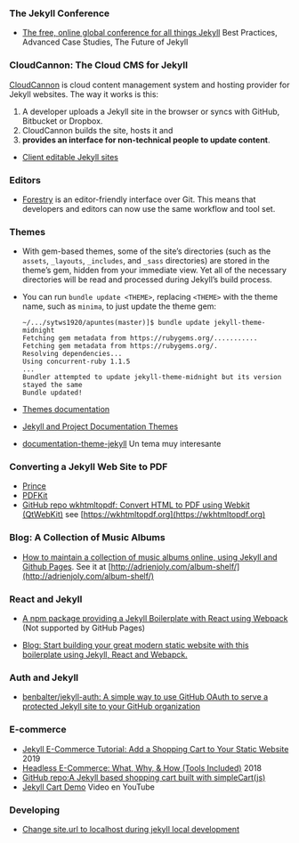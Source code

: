 ### The Jekyll Conference

* [The free, online global conference for all things Jekyll](https://jekyllconf.com/)
  Best Practices, Advanced Case Studies, The Future of Jekyll

### CloudCannon: The Cloud CMS for Jekyll

[CloudCannon](https://app.cloudcannon.com/) is cloud content management system and hosting provider for Jekyll websites. The way it works is this: 

1. A developer uploads a Jekyll site in the browser or syncs with GitHub, Bitbucket or Dropbox. 
2. CloudCannon builds the site, hosts it and
3. **provides an interface for non-technical people to update content**.
* [Client editable Jekyll sites](https://learn.cloudcannon.com/jekyll/client-editable-jekyll-sites/)

### Editors
 
* [Forestry](https://forestry.io/) is an editor-friendly interface over Git. This means that developers and editors can now use the same workflow and tool set.

### Themes

* With gem-based themes, some of the site’s directories (such as the `assets`, `_layouts`, `_includes`, and `_sass` directories) are stored in the theme’s gem, hidden from your immediate view. Yet all of the necessary directories will be read and processed during Jekyll’s build process.
* You can run `bundle update <THEME>`, replacing `<THEME>` with the theme name, such as `minima`, to just update the theme gem:

  ```
  ~/.../sytws1920/apuntes(master)]$ bundle update jekyll-theme-midnight
  Fetching gem metadata from https://rubygems.org/...........
  Fetching gem metadata from https://rubygems.org/.
  Resolving dependencies...
  Using concurrent-ruby 1.1.5
  ...
  Bundler attempted to update jekyll-theme-midnight but its version stayed the same
  Bundle updated!
  ```
* [Themes documentation](https://jekyllrb.com/docs/themes/)
* [Jekyll and Project Documentation Themes](https://jekyllthemes.io/jekyll-documentation-themes)
* [documentation-theme-jekyll](https://github.com/ULL-MII-SYTWS-1920/documentation-theme-jekyll) Un tema muy interesante

### Converting a Jekyll Web Site to PDF
 
* [Prince](https://www.princexml.com/)
* [PDFKit](https://github.com/pdfkit/PDFKit)
* [GitHub repo wkhtmltopdf: Convert HTML to PDF using Webkit (QtWebKit)](https://github.com/wkhtmltopdf/wkhtmltopdf) see [https://wkhtmltopdf.org](https://wkhtmltopdf.org)

### Blog: A Collection of Music Albums

* [How to maintain a collection of music albums online, using Jekyll and Github Pages](https://dev.to/adrienjoly/how-to-maintain-a-collection-of-music-albums-online-using-jekyll-and-github-pages-3hd6). See it at [http://adrienjoly.com/album-shelf/](http://adrienjoly.com/album-shelf/)

### React and Jekyll

* [A npm package providing a Jekyll Boilerplate with React using Webpack](https://www.npmjs.com/package/jekyll-react-webpack) (Not supported by GitHub Pages)
- [Blog: Start building your great modern static website with this boilerplate using Jekyll, React and Webapck.](https://marcoslombog.com/2019/04/07/jekyll-react-webpack.html)

### Auth and Jekyll
 
* [benbalter/jekyll-auth: A simple way to use GitHub OAuth to serve a protected Jekyll site to your GitHub organization](https://github.com/benbalter/jekyll-auth)

### E-commerce

* [Jekyll E-Commerce Tutorial: Add a Shopping Cart to Your Static Website](https://snipcart.com/blog/jekyll-ecommerce-tutorial) 2019
* [Headless E-Commerce: What, Why, & How (Tools Included)](https://snipcart.com/blog/headless-ecommerce-guide) 2018
* [GitHub repo:A Jekyll based shopping cart built with simpleCart(js)](https://github.com/bradonomics/jekyll-cart)
* [Jekyll Cart Demo](https://youtu.be/jdp_XmogTEo) Video en YouTube

### Developing 

* [Change site.url to localhost during jekyll local development](https://stackoverflow.com/questions/27386169/change-site-url-to-localhost-during-jekyll-local-development)

